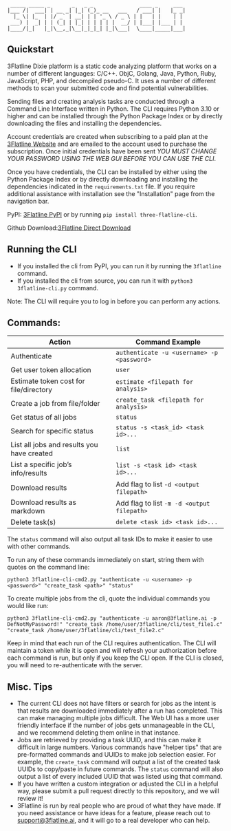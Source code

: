 ```
 _____ _____ _       _   _ _               ____ _     ___ 
|___ /|  ___| | __ _| |_| (_)_ __   ___   / ___| |   |_ _|
  |_ \| |_  | |/ _` | __| | | '_ \ / _ \ | |   | |    | | 
 ___) |  _| | | (_| | |_| | | | | |  __/ | |___| |___ | | 
|____/|_|   |_|\__,_|\__|_|_|_| |_|\___|  \____|_____|___|
```                                

## Quickstart

3Flatline Dixie platform is a static code analyzing platform that works on a number of different languages: C/C++. ObjC, Golang, Java, Python, Ruby, JavaScript, PHP, and decompiled pseudo-C.  It uses a number of different methods to scan your submitted code and find potential vulnerabilities.

Sending files and creating analysis tasks are conducted through a Command Line Interface written in Python.  The CLI requires Python 3.10 or higher and can be installed through the Python Package Index or by directly downloading the files and installing the dependencies.

Account credentials are created when subscribing to a paid plan at the [3Flatline Website](https://3flatline.ai) and are emailed to the account used to purchase the subscription. Once initial credentials have been sent *YOU MUST CHANGE YOUR PASSWORD USING THE WEB GUI BEFORE YOU CAN USE THE CLI*.

Once you have credentials, the CLI can be installed by either using the Python Package Index or by directly downloading and installing the dependencies indicated in the `requirements.txt` file.  If you require additional assistance with installation see the "Installation" page from the navigation bar.

PyPI: [3Flatline PyPI](https://pypi.org/project/three-flatline-cli/) or by running `pip install three-flatline-cli`.

Github Download:[3Flatline Direct Download](https://github.com/3Flatline/3flatline-public)

## Running the CLI

- If you installed the cli from PyPI, you can run it by running the `3flatline` command.
- If you installed the cli from source, you can run it with `python3 3flatline-cli.py` command.

Note: The CLI will require you to log in before you can perform any actions.

## Commands: 
| Action | Command Example |
| -- | -- |
|Authenticate | `authenticate -u <username> -p <password>` |
|Get user token allocation | `user` |
|Estimate token cost for file/directory | `estimate <filepath for analysis>`|
|Create a job from file/folder |`create_task <filepath for analysis>`|
|Get status of all jobs | `status`|
|Search for specific status| `status -s <task_id> <task id>...`|
|List all jobs and results you have created| `list`|
|List a specific job’s info/results| `list -s <task id> <task id>...`|
|Download results| Add flag to list `-d <output filepath>`|
|Download results as markdown| Add flag to list `-m -d <output filepath>`|
|Delete task(s)| `delete <task id> <task id>...`|

The `status` command will also output all task IDs to make it easier to use with other commands.

To run any of these commands immediately on start, string them with quotes on the command line:

```python3 3flatline-cli-cmd2.py "authenticate -u <username> -p <password>" "create_task <path>" "status"```


To create multiple jobs from the cli, quote the individual commands you would like run:

```python3 3flatline-cli-cmd2.py "authenticate -u aaron@3flatline.ai -p DefNotMyPassword!" "create_task /home/user/3flatline/cli/test_file1.c" "create_task /home/user/3flatline/cli/test_file2.c"```


Keep in mind that each run of the CLI requires authentication.  The CLI will maintain a token while it is open and will refresh your authorization before each command is run, but only if you keep the CLI open.  If the CLI is closed, you will need to re-authenticate with the server.  

## Misc. Tips

- The current CLI does not have filters or search for jobs as the intent is that results are downloaded immediately after a run has completed.  This can make managing multiple jobs difficult.  The Web UI has a more user friendly interface if the number of jobs gets unmanageable in the CLI, and we recommend deleting them online in that instance.
- Jobs are retrieved by providing a task UUID, and this can make it difficult in large numbers.  Various commands have "helper tips" that are pre-formatted commands and UUIDs to make job selection easier.  For example, the `create_task` command will output a list of the created task UUIDs to copy/paste in future commands.  The `status` command will also output a list of every included UUID that was listed using that command.
- If you have written a custom integration or adjusted the CLI in a helpful way, please submit a pull request directly to this repository, and we will review it!
- 3Flatline is run by real people who are proud of what they have made. If you need assistance or have ideas for a feature, please reach out to support@3flatline.ai, and it will go to a real developer who can help.

